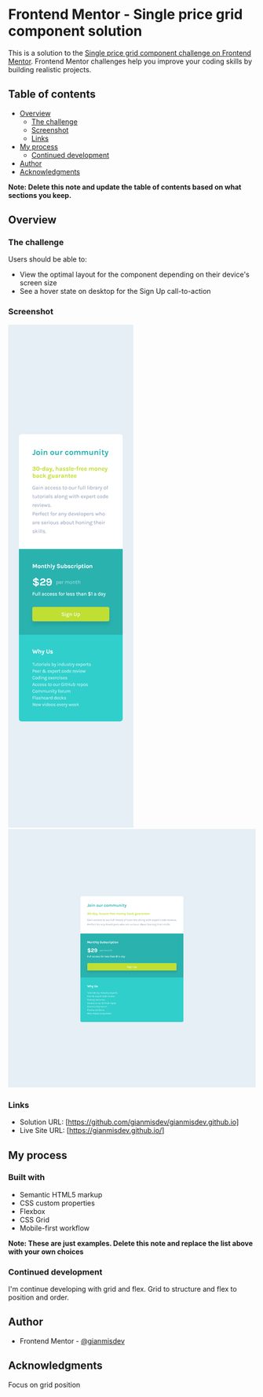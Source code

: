 # Frontend Mentor - Single price grid component solution

This is a solution to the [Single price grid component challenge on Frontend Mentor](https://www.frontendmentor.io/challenges/single-price-grid-component-5ce41129d0ff452fec5abbbc). Frontend Mentor challenges help you improve your coding skills by building realistic projects. 

## Table of contents

- [Overview](#overview)
  - [The challenge](#the-challenge)
  - [Screenshot](#screenshot)
  - [Links](#links)
- [My process](#my-process)
  - [Continued development](#continued-development)
- [Author](#author)
- [Acknowledgments](#acknowledgments)

**Note: Delete this note and update the table of contents based on what sections you keep.**

## Overview

### The challenge

Users should be able to:

- View the optimal layout for the component depending on their device's screen size
- See a hover state on desktop for the Sign Up call-to-action

### Screenshot

![](./images/Screen%20Shot%202022-04-07%20at%2002.40.53.png)
![](./images/Screen%20Shot%202022-04-07%20at%2002.40.58.png)


### Links

- Solution URL: [https://github.com/gianmisdev/gianmisdev.github.io]
- Live Site URL: [https://gianmisdev.github.io/]

## My process

### Built with

- Semantic HTML5 markup
- CSS custom properties
- Flexbox
- CSS Grid
- Mobile-first workflow

**Note: These are just examples. Delete this note and replace the list above with your own choices**


### Continued development

I'm continue developing with grid and flex. Grid to structure and flex to position and order.

## Author

- Frontend Mentor - [@gianmisdev](https://www.frontendmentor.io/profile/gianmisdev)

## Acknowledgments

Focus on grid position